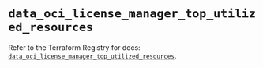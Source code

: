 # `data_oci_license_manager_top_utilized_resources`

Refer to the Terraform Registry for docs: [`data_oci_license_manager_top_utilized_resources`](https://registry.terraform.io/providers/oracle/oci/6.18.0/docs/data-sources/license_manager_top_utilized_resources).
